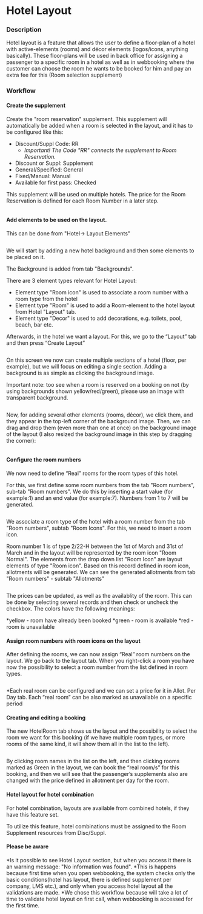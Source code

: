# Hotel Layout

### Description <a href="#description" id="description"></a>

Hotel layout is a feature that allows the user to define a floor-plan of a hotel with active-elements (rooms) and décor elements (logos/icons, anything basically). These floor-plans will be used in back office for assigning a passenger to a specific room in a hotel as well as in webbooking where the customer can choose the room he wants to be booked for him and pay an extra fee for this (Room selection supplement)

### Workflow <a href="#workflow" id="workflow"></a>

#### **Create the supplement**

Create the "room reservation" supplement. This supplement will automatically be added when a room is selected in the layout, and it has to be configured like this:

* Discount/Suppl Code: RR
  * _Important! The Code "RR" connects the supplement to Room Reservation._
* Discount or Suppl: Supplement
* General/Specified: General
* Fixed/Manual: Manual
* Available for first pass: Checked

This supplement will be used on multiple hotels. The price for the Room Reservation is defined for each Room Number in a later step.

<figure><img src="../../.gitbook/assets/image (2) (1) (1) (1) (1) (1) (1) (1) (1) (1) (1) (1) (1) (1) (1) (1) (1) (1) (1) (1) (1) (1) (1) (1) (1).png" alt=""><figcaption></figcaption></figure>

#### **Add elements to be used on the layout.**

This can be done from "Hotel-> Layout Elements"

<figure><img src="../../.gitbook/assets/image (3) (1) (1) (1) (1) (1) (1) (1) (1) (1) (1) (1) (1) (1) (1) (1) (1) (1) (1) (1) (1) (1) (1) (1) (1).png" alt=""><figcaption></figcaption></figure>

&#x20;We will start by adding a new hotel background and then some elements to be placed on it.

The Background is added from tab "Backgrounds".

There are 3 element types relevant for Hotel Layout:

* Element type "Room icon" is used to associate a room number with a room type from the hotel
* Element type "Room" is used to add a Room-element to the hotel layout from Hotel "Layout" tab.
* Element type "Decor" is used to add decorations, e.g. toilets, pool, beach, bar etc.



&#x20;Afterwards, in the hotel we want a layout. For this, we go to the “Layout” tab and then press “Create Layout”

<figure><img src="../../.gitbook/assets/image (4) (1) (1) (1) (1) (1) (1) (1) (1) (1) (1) (1) (1) (1) (1) (1) (1) (1) (1) (1) (1) (1) (1).png" alt=""><figcaption></figcaption></figure>

On this screen we now can create multiple sections of a hotel (floor, per example), but we will focus on editing a single section. Adding a background is as simple as clicking the background image.

Important note: too see when a room is reserved on a booking on not (by using backgrounds shown yellow/red/green), please use an image with transparent background.

<figure><img src="../../.gitbook/assets/image (5) (1) (1) (1) (1) (1) (1) (1) (1) (1) (1) (1) (1) (1) (1) (1) (1) (1) (1) (1) (1) (1) (1) (1).png" alt=""><figcaption></figcaption></figure>

Now, for adding several other elements (rooms, décor), we click them, and they appear in the top-left corner of the background image. Then, we can drag and drop them (even more than one at once) on the background image of the layout (I also resized the background image in this step by dragging the corner):

<figure><img src="../../.gitbook/assets/image (6) (1) (1) (1) (1) (1) (1) (1) (1) (1) (1) (1) (1) (1) (1) (1) (1) (1) (1) (1) (1).png" alt=""><figcaption></figcaption></figure>

#### **Configure the room numbers**

We now need to define “Real” rooms for the room types of this hotel.

&#x20;For this, we first define some room numbers from the tab "Room numbers", sub-tab "Room numbers". We do this by inserting a start value (for example:1) and an end value (for example:7). Numbers from 1 to 7 will be generated.&#x20;

<figure><img src="../../.gitbook/assets/image (7) (1) (1) (1) (1) (1) (1) (1) (1) (1) (1) (1) (1) (1) (1) (1) (1) (1) (1).png" alt=""><figcaption></figcaption></figure>

We associate a room type of the hotel with a room number from the tab "Room numbers", subtab "Room Icons". For this, we need to insert a room icon.

Room number 1 is of type 2/22-H between the 1st of March and 31st of March and in the layout will be represented by the room icon "Room Normal". The elements from the drop down list "Room Icon" are layout elements of type "Room icon". Based on this record defined in room icon, allotments will be generated. We can see the generated allotments from tab "Room numbers" - subtab "Allotments"

<figure><img src="../../.gitbook/assets/image (8) (1) (1) (1) (1) (1) (1) (1) (1) (1) (1) (1) (1) (1) (1) (1) (1) (1).png" alt=""><figcaption></figcaption></figure>

The prices can be updated, as well as the availablity of the room. This can be done by selecting several records and then check or uncheck the checkbox. The colors have the following meanings:

\*yellow - room have already been booked \*green - room is available \*red - room is unavailable

#### **Assign room numbers with room icons on the layout**

After defining the rooms, we can now assign “Real” room numbers on the layout. We go back to the layout tab. When you right-click a room you have now the possibility to select a room number from the list defined in room types.

<figure><img src="../../.gitbook/assets/image (9) (1) (1) (1) (1) (1) (1) (1) (1) (1) (1) (1) (1) (1) (1) (1).png" alt=""><figcaption></figcaption></figure>

\*Each real room can be configured and we can set a price for it in Allot. Per Day tab. Each “real room” can be also marked as unavailable on a specific period

#### **Creating and editing a booking**

The new HotelRoom tab shows us the layout and the possibility to select the room we want for this booking (if we have multiple room types, or more rooms of the same kind, it will show them all in the list to the left).

<figure><img src="../../.gitbook/assets/image (10) (1) (1) (1) (1) (1) (1) (1) (1) (1) (1) (1) (1) (1) (1) (1).png" alt=""><figcaption></figcaption></figure>

By clicking room names in the list on the left, and then clicking rooms marked as Green in the layout, we can book the “real room/s” for this booking, and then we will see that the passenger’s supplements also are changed with the price defined in allotment per day for the room.

#### **Hotel layout for hotel combination**

For hotel combination, layouts are available from combined hotels, if they have this feature set.

To utilize this feature, hotel combinations must be assigned to the Room Supplement resources from Disc/Suppl.

#### **Please be aware**

\*Is it possible to see Hotel Layout section, but when you access it there is an warning message: "No information was found". \*This is happens because first time when you open webbooking, the system checks only the basic conditions(hotel has layout, there is defined supplement per company, LMS etc.), and only when you access hotel layout all the validations are made. \*We chose this workflow because will take a lot of time to validate hotel layout on first call, when webbooking is accessed for the first time.
